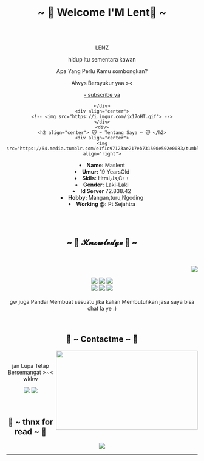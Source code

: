 <body>
  <center>
    <h1 align="center">~ 💖 Welcome I'M Lent💖 ~</h1>
    <br>
    <div align="center">
    </a>
    <br>
    <p>LENZ</p>
    <p>hidup itu sementara kawan</p>
    <p>Apa Yang Perlu Kamu sombongkan?</p>
    <p>Alwys Bersyukur yaa ><</p>
    <p><a href="https://youtube.com/@lenttobs">- subscribe ya</a><p>
      
    </div>
    <div align="center">
    <!-- <img src="https://i.imgur.com/jx17oHT.gif"> -->
    </div>
    <div>
    <h2 align="center"> 🐱 ~ Tentang Saya ~ 🐱 </h2>
    <div align="center">
    <img src="https://64.media.tumblr.com/e1f1c97123ae217eb731500e502e0083/tumblr_n9dxcikmIU1qc9zfzo7_r1_250.gif" align="right">
  </div>
  <li>
   <b>Name:</b> Maslent</li>
   <li>
    <b>Umur:</b> 19 YearsOld
  </li>
  <li>
    <b>Skils:</b> Html,Js,C++
  </li>
  <li>
    <b>Gender:</b> Laki-Laki
  </li>
  <li>
    <b>Id Server</b> 72.838.42
  </li>
  <li>
    <b>Hobby:</b> Mangan,turu,Ngoding
  </li>
  <li>
    <b>Working @:</b> Pt Sejahtra 
  </li>
  <br><br><br>
</div>
<div>
  <h2 align="center">            ~ 📇 𝓚𝓷𝓸𝔀𝓵𝓮𝓭𝓰𝓮 📇 ~</h2>
  <br>
  <p>
    <div align="center">
      <img src="https://i.pinimg.com/originals/8d/4b/77/8d4b77c44b7a68c0fd609411e2c0ec3c.gif" align="right">
    </div>
  </div>
  <div>
    <br>
    <p align="center"><img src="https://img.shields.io/badge/adobe%20photoshop%20-%2331A8FF.svg?&style=for-the-badge&logo=adobe%20photoshop&logoColor=white"/> <img src="https://img.shields.io/badge/html5%20-%23E34F26.svg?&style=for-the-badge&logo=html5&logoColor=white"/> <img src="https://img.shields.io/badge/css3%20-%231572B6.svg?&style=for-the-badge&logo=css3&logoColor=white"/><br>
     <img src="https://img.shields.io/badge/node.js%20-%2343853D.svg?&style=for-the-badge&logo=node.js&logoColor=white"/> <img src="https://img.shields.io/badge/javascript%20-%23323330.svg?&style=for-the-badge&logo=javascript&logoColor=%23F7DF1E"/> <img src="https://img.shields.io/badge/git%20-%23F05033.svg?&style=for-the-badge&logo=git&logoColor=white"/> <br><br>
     gw juga Pandai Membuat sesuatu jika kalian Membutuhkan jasa saya bisa chat la ye :)
   </p>
   <br>
   <h2 align="center">           📝 ~ Contactme ~ 📝</h2>
   <div align="center">
    <img src="https://i.imgur.com/KXx0cCx.gif" align="right" width="373.5px" height="208.5px">
  </div>
  <br>
  <p align="center">jan Lupa Tetap Bersemangat >~< wkkw</p>
  <p align="center"><a href="https://twitter.com/PoolPartyAkali" target="_blank"><img src="https://img.shields.io/badge/PwoolPwatyAkwali%20-%231DA1F2.svg?&style=for-the-badge&logo=Twitter&logoColor=white"/></a> <a href="https://discord.me/cozythighs" target="_blank"><img src="https://img.shields.io/badge/CowzyThwighs%20-%237289DA.svg?&style=for-the-badge&logo=discord&logoColor=white"/></a></p>
</div>
<br>
<div>
  <h2 align="center">💖 ~ thnx for read ~ 💖</h2>
  <div align="center">
    <img src="https://i.imgur.com/tzYKRfd.gif">
  </div>
  <hr>
</div>
</div>
</center>
</body>
